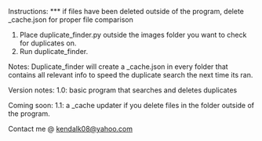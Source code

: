 Instructions:
*** if files have been deleted outside of the program, delete _cache.json for proper file comparison
1) Place duplicate_finder.py outside the images folder you want to check for duplicates on.
2) Run duplicate_finder.

Notes:
Duplicate_finder will create a _cache.json in every folder that contains all relevant info to
speed the duplicate search the next time its ran.

Version notes:
1.0: basic program that searches and deletes duplicates

Coming soon:
1.1: a _cache updater if you delete files in the folder outside of the program.

Contact me @ kendalk08@yahoo.com